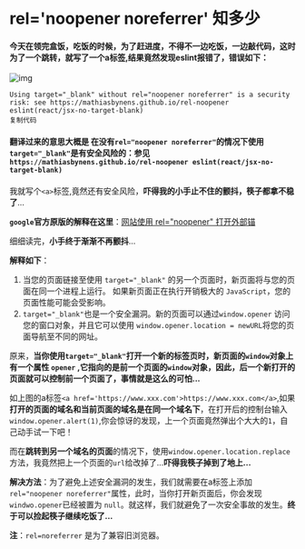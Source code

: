 # rel='noopener noreferrer' 知多少

#### 今天在领完盒饭，吃饭的时候，为了赶进度，不得不一边吃饭，一边敲代码，这时为了一个跳转，就写了一个a标签,结果竟然发现eslint报错了，错误如下：



![img](https://p1-jj.byteimg.com/tos-cn-i-t2oaga2asx/gold-user-assets/2020/4/7/17152bbbb5741f11~tplv-t2oaga2asx-watermark.awebp)



```
Using target="_blank" without rel="noopener noreferrer" is a security risk: see https://mathiasbynens.github.io/rel-noopener eslint(react/jsx-no-target-blank)
复制代码
```

#### 翻译过来的意思大概是 在没有`rel="noopener noreferrer"`的情况下使用`target="_blank"`是有安全风险的：参见`https://mathiasbynens.github.io/rel-noopener eslint(react/jsx-no-target-blank)`

我就写个`<a>`标签,竟然还有安全风险，**吓得我的小手止不住的颤抖，筷子都拿不稳了**...

**`google`官方原版的解释在这里**：[网站使用 rel="noopener" 打开外部锚](https://link.juejin.cn/?target=https%3A%2F%2Fdevelopers.google.com%2Fweb%2Ftools%2Flighthouse%2Faudits%2Fnoopener)

细细读完，**小手终于渐渐不再颤抖**...

**解释如下**：

1. 当您的页面链接至使用 `target="_blank"` 的另一个页面时，新页面将与您的页面在同一个进程上运行。 如果新页面正在执行开销极大的 `JavaScript`，您的页面性能可能会受影响。
2. `target="_blank"`也是一个安全漏洞。新的页面可以通过`window.opener` 访问您的窗口对象，并且它可以使用 `window.opener.location = newURL`将您的页面导航至不同的网址。

原来，**当你使用`target="_blank"`打开一个新的标签页时，新页面的`window`对象上有一个属性 `opener` ,它指向的是前一个页面的`window`对象，因此，后一个新打开的页面就可以控制前一个页面了，事情就是这么的可怕...**

如上图的a标签`<a href='https://www.xxx.com'>https://www.xxx.com</a>`,如果**打开的页面的域名和当前页面的域名是在同一个域名下**，在打开后的控制台输入`window.opener.alert(1)`,你会惊讶的发现，上一个页面竟然弹出个大大的`1`，自己动手试一下吧！

而在**跳转到另一个域名的页面**的情况下，使用`window.opener.location.replace`方法，我竟然把上一个页面的`url`给改掉了...**吓得我筷子掉到了地上...**

**解决方法**：为了避免上述安全漏洞的发生，我们就需要在a标签上添加`rel="noopener noreferrer"`属性，此时，当你打开新页面后，你会发现`windwo.opener`已经被置为 `null`。就这样，我们就避免了一次安全事故的发生。**终于可以捡起筷子继续吃饭了...**

**注**：`rel=noreferrer` 是为了兼容旧浏览器。